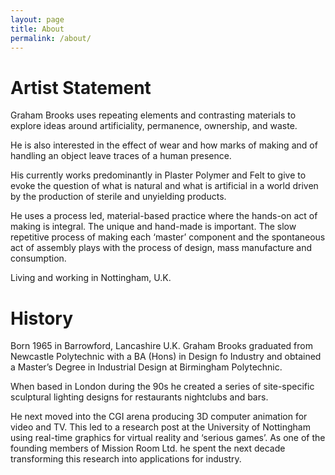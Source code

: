 ```yaml
---
layout: page
title: About
permalink: /about/
---
```


# Artist Statement

Graham Brooks uses repeating elements and contrasting materials to explore ideas around artificiality, permanence, ownership, and waste.

He is also interested in the effect of wear and how marks of making and of handling an object leave traces of a human presence.

His currently works predominantly in Plaster Polymer and Felt to give to evoke the question of what is natural and what is artificial in a world driven by the production of sterile and unyielding products.

He uses a process led, material-based practice where the hands-on act of making is integral. The unique and hand-made is important. The slow repetitive process of making each ‘master’ component and the spontaneous act of assembly plays with the process of design, mass manufacture and consumption.

Living and working in Nottingham, U.K. 

# History

Born 1965 in Barrowford, Lancashire U.K. Graham Brooks graduated from Newcastle Polytechnic with a BA (Hons) in Design fo Industry and obtained a Master’s Degree in Industrial Design at Birmingham Polytechnic.

When based in London during the 90s he created a series of site-specific sculptural lighting designs for restaurants nightclubs and bars. 

He next moved into the CGI arena producing 3D computer animation for video and TV.  This led to a research post at the University of Nottingham using real-time graphics for virtual reality and ‘serious games’. As one of the founding members of Mission Room Ltd. he spent the next decade transforming this research into applications for industry.





